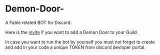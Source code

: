 # Demon-Door-
A Fable related BOT for Discord.

Here is the [invite](https://discord.com/oauth2/authorize?client_id=742744187480440904&scope=bot&permissions=0) if you want to add a Demon Door to your Guild.

In case you want to run the bot by yourself you must not forget to create and add in your code a unique TOKEN from discord devloper portal.
